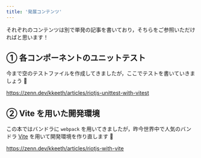 ```yaml
---
title: '発展コンテンツ'
---
```


それぞれのコンテンツは別で単発の記事を書いており，そちらをご参照いただければと思います！

## ① 各コンポーネントのユニットテスト

今まで空のテストファイルを作成してきましたが，ここでテストを書いていきましょう 💁

https://zenn.dev/kkeeth/articles/riotjs-unittest-with-vitest

## ② Vite を用いた開発環境

この本ではバンドラに `webpack` を用いてきましたが，昨今世界中で人気のバンドラ [Vite](https://ja.vite.dev/) を用いて開発環境を作り直します 💁

https://zenn.dev/kkeeth/articles/riotjs-with-vite
